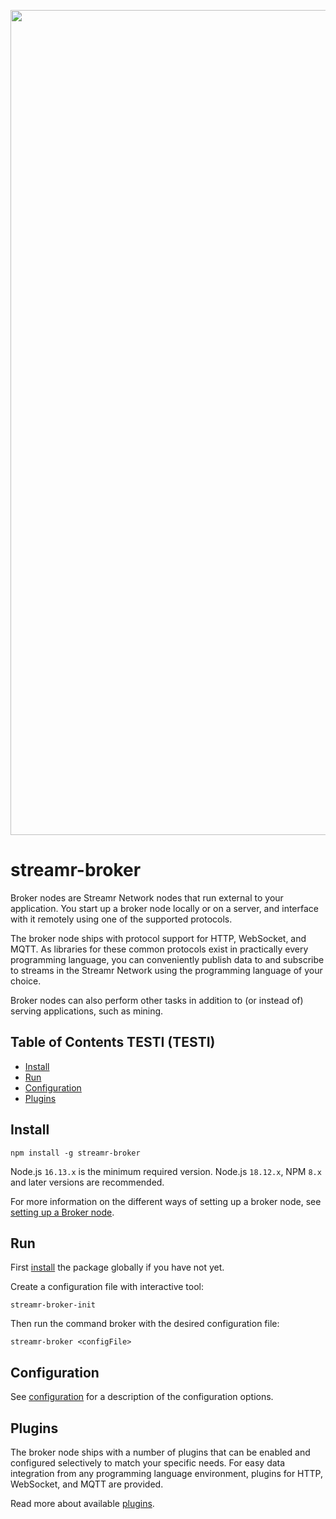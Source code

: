 <p align="center">
  <a href="https://streamr.network">
    <img alt="Streamr" src="https://raw.githubusercontent.com/streamr-dev/network-monorepo/main/packages/client/readme-header.png" width="1320" />
  </a>
</p>

# streamr-broker
Broker nodes are Streamr Network nodes that run external to your application. You start up a broker node locally or on a
server, and interface with it remotely using one of the supported protocols.

The broker node ships with protocol support for HTTP, WebSocket, and MQTT. As libraries for these common protocols exist
in practically every programming language, you can conveniently publish data to and subscribe to streams in the Streamr Network
using the programming language of your choice.

Broker nodes can also perform other tasks in addition to (or instead of) serving applications, such as mining.

## Table of Contents TESTI (TESTI)
- [Install](#install)
- [Run](#run)
- [Configuration](#configuration)
- [Plugins](#plugins)

## Install
```
npm install -g streamr-broker
```

Node.js `16.13.x` is the minimum required version. Node.js `18.12.x`, NPM `8.x` and later versions are recommended.

For more information on the different ways of setting up a broker node, see
[setting up a Broker node](https://streamr.network/docs/streamr-network/installing-broker-node).

## Run

First [install](#install) the package globally if you have not yet.

Create a configuration file with interactive tool:
```
streamr-broker-init 
```
Then run the command broker with the desired configuration file:
```
streamr-broker <configFile>
```

## Configuration

See [configuration](configuration.md) for a description of the configuration options.

## Plugins

The broker node ships with a number of plugins that can be enabled and configured selectively to match your specific
needs. For easy data integration from any programming language environment, plugins for HTTP, WebSocket, and MQTT are
provided.

Read more about available [plugins](plugins.md).

